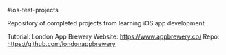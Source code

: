 #ios-test-projects

Repository of completed projects from learning iOS app development

Tutorial: London App Brewery
Website: https://www.appbrewery.co/
Repo: https://github.com/londonappbrewery